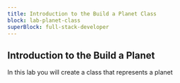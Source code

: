 ```yaml
---
title: Introduction to the Build a Planet Class
block: lab-planet-class
superBlock: full-stack-developer
---
```


## Introduction to the Build a Planet

In this lab you will create a class that represents a planet
